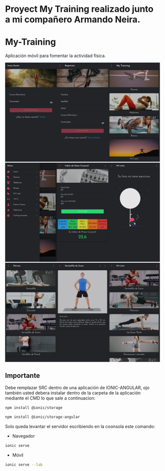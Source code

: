 # Proyect My Training realizado junto a mi compañero Armando Neira.

# My-Training 
Aplicación móvil para fomentar la actividad física.




![MyTrainingApp1](./src/assets/img/MyTraining1.png)
![MyTrainingApp2](./src/assets/img/MyTraining2.png)
![MyTrainingApp3](./src/assets/img/MyTraining3.png)


## Importante 
Debe remplazar SRC dentro de una aplicación de IONIC-ANGULAR, ojo también usted debera instalar dentro de la carpeta de la aplicación mediante el CMD lo que sale a continuacion:

```bash
npm install @ionic/storage
```
```bash
npm install @ionic/storage-angular
```

Solo queda levantar el servidor escribiendo en la coonsola este comando:

- Navegador
```bash
ionic serve
```
- Móvil
```bash
ionic serve --lab
```
